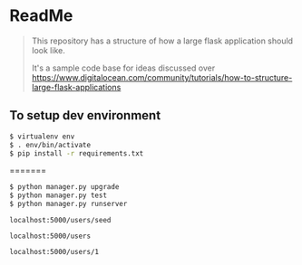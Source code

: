 # ReadMe

>This repository has a structure of how a large flask application should look like. 
>
>It's a sample code base for ideas discussed over
>https://www.digitalocean.com/community/tutorials/how-to-structure-large-flask-applications

## To setup dev environment

```sh
$ virtualenv env
$ . env/bin/activate
$ pip install -r requirements.txt
```
=======

``` sh
$ python manager.py upgrade
$ python manager.py test
$ python manager.py runserver 
```

`localhost:5000/users/seed`

`localhost:5000/users`

`localhost:5000/users/1`

